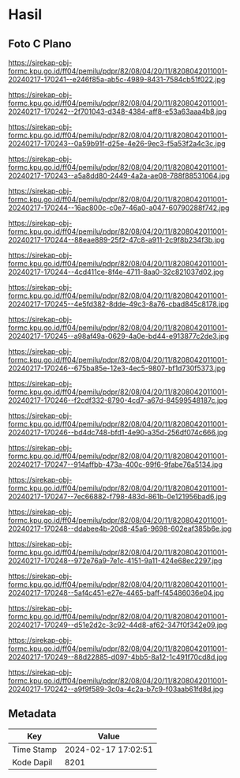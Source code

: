 # Hasil

## Foto C Plano

https://sirekap-obj-formc.kpu.go.id/ff04/pemilu/pdpr/82/08/04/20/11/8208042011001-20240217-170241--e246f85a-ab5c-4989-8431-7584cb51f022.jpg

https://sirekap-obj-formc.kpu.go.id/ff04/pemilu/pdpr/82/08/04/20/11/8208042011001-20240217-170242--2f701043-d348-4384-aff8-e53a63aaa4b8.jpg

https://sirekap-obj-formc.kpu.go.id/ff04/pemilu/pdpr/82/08/04/20/11/8208042011001-20240217-170243--0a59b91f-d25e-4e26-9ec3-f5a53f2a4c3c.jpg

https://sirekap-obj-formc.kpu.go.id/ff04/pemilu/pdpr/82/08/04/20/11/8208042011001-20240217-170243--a5a8dd80-2449-4a2a-ae08-788f88531064.jpg

https://sirekap-obj-formc.kpu.go.id/ff04/pemilu/pdpr/82/08/04/20/11/8208042011001-20240217-170244--16ac800c-c0e7-46a0-a047-60790288f742.jpg

https://sirekap-obj-formc.kpu.go.id/ff04/pemilu/pdpr/82/08/04/20/11/8208042011001-20240217-170244--88eae889-25f2-47c8-a911-2c9f8b234f3b.jpg

https://sirekap-obj-formc.kpu.go.id/ff04/pemilu/pdpr/82/08/04/20/11/8208042011001-20240217-170244--4cd411ce-8f4e-4711-8aa0-32c821037d02.jpg

https://sirekap-obj-formc.kpu.go.id/ff04/pemilu/pdpr/82/08/04/20/11/8208042011001-20240217-170245--4e5fd382-8dde-49c3-8a76-cbad845c8178.jpg

https://sirekap-obj-formc.kpu.go.id/ff04/pemilu/pdpr/82/08/04/20/11/8208042011001-20240217-170245--a98af49a-0629-4a0e-bd44-e913877c2de3.jpg

https://sirekap-obj-formc.kpu.go.id/ff04/pemilu/pdpr/82/08/04/20/11/8208042011001-20240217-170246--675ba85e-12e3-4ec5-9807-bf1d730f5373.jpg

https://sirekap-obj-formc.kpu.go.id/ff04/pemilu/pdpr/82/08/04/20/11/8208042011001-20240217-170246--f2cdf332-8790-4cd7-a67d-84599548187c.jpg

https://sirekap-obj-formc.kpu.go.id/ff04/pemilu/pdpr/82/08/04/20/11/8208042011001-20240217-170246--bd4dc748-bfd1-4e90-a35d-256df074c666.jpg

https://sirekap-obj-formc.kpu.go.id/ff04/pemilu/pdpr/82/08/04/20/11/8208042011001-20240217-170247--914affbb-473a-400c-99f6-9fabe76a5134.jpg

https://sirekap-obj-formc.kpu.go.id/ff04/pemilu/pdpr/82/08/04/20/11/8208042011001-20240217-170247--7ec66882-f798-483d-861b-0e121956bad6.jpg

https://sirekap-obj-formc.kpu.go.id/ff04/pemilu/pdpr/82/08/04/20/11/8208042011001-20240217-170248--ddabee4b-20d8-45a6-9698-602eaf385b6e.jpg

https://sirekap-obj-formc.kpu.go.id/ff04/pemilu/pdpr/82/08/04/20/11/8208042011001-20240217-170248--972e76a9-7e1c-4151-9a11-424e68ec2297.jpg

https://sirekap-obj-formc.kpu.go.id/ff04/pemilu/pdpr/82/08/04/20/11/8208042011001-20240217-170248--5af4c451-e27e-4465-baff-f45486036e04.jpg

https://sirekap-obj-formc.kpu.go.id/ff04/pemilu/pdpr/82/08/04/20/11/8208042011001-20240217-170249--d51e2d2c-3c92-44d8-af62-347f0f342e09.jpg

https://sirekap-obj-formc.kpu.go.id/ff04/pemilu/pdpr/82/08/04/20/11/8208042011001-20240217-170249--88d22885-d097-4bb5-8a12-1c491f70cd8d.jpg

https://sirekap-obj-formc.kpu.go.id/ff04/pemilu/pdpr/82/08/04/20/11/8208042011001-20240217-170242--a9f9f589-3c0a-4c2a-b7c9-f03aab61fd8d.jpg


## Metadata

| Key        | Value               |
| ---------- | ------------------- |
| Time Stamp | 2024-02-17 17:02:51 |
| Kode Dapil | 8201                |



